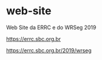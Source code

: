 # web-site

Web Site da ERRC e do WRSeg 2019

https://errc.sbc.org.br

https://errc.sbc.org.br/2019/wrseg

